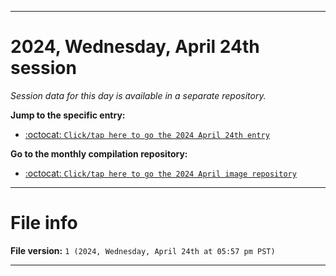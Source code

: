 
***

# 2024, Wednesday, April 24th session

_Session data for this day is available in a separate repository._

**Jump to the specific entry:**

- [:octocat: `Click/tap here to go the 2024 April 24th entry`](https://github.com/seanpm2001/SeansLifeArchive_Images_MotorWorld_CarFactory_Y2024_V4/tree/SeansLifeArchive_Images_MotorWorld_CarFactory_Y2024_V4_Main-dev/04_April/24/)

**Go to the monthly compilation repository:**

- [:octocat: `Click/tap here to go the 2024 April image repository`](https://github.com/seanpm2001/SeansLifeArchive_Images_MotorWorld_CarFactory_Y2024_V4/)

***

# File info

**File version:** `1 (2024, Wednesday, April 24th at 05:57 pm PST)`

***
